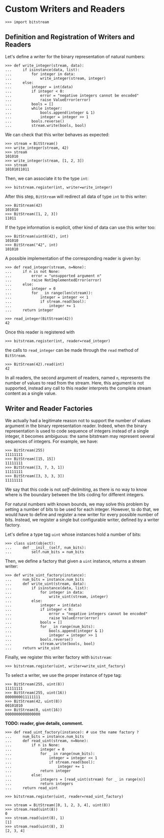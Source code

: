 
Custom Writers and Readers
================================================================================

    >>> import bitstream

Definition and Registration of Writers and Readers
--------------------------------------------------------------------------------

Let's define a writer for the binary representation of natural numbers:

    >>> def write_integer(stream, data):
    ...     if isinstance(data, list):
    ...         for integer in data:
    ...             write_integer(stream, integer)
    ...     else:
    ...         integer = int(data)
    ...         if integer < 0:
    ...             error = "negative integers cannot be encoded"
    ...             raise ValueError(error)
    ...         bools = []
    ...         while integer:
    ...             bools.append(integer & 1)
    ...             integer = integer >> 1
    ...         bools.reverse()
    ...         stream.write(bools, bool)

We can check that this writer behaves as expected:

    >>> stream = BitStream()
    >>> write_integer(stream, 42)
    >>> stream
    101010
    >>> write_integer(stream, [1, 2, 3])
    >>> stream
    10101011011

Then, we can associate it to the type `int`:

    >>> bitstream.register(int, writer=write_integer)

After this step, `BitStream` will redirect all data of type `int` to this writer:

    >>> BitStream(42)
    101010
    >>> BitStream([1, 2, 3])
    11011

If the type information is explicit, other kind of data can use this writer too:

    >>> BitStream(uint8(42), int)
    101010
    >>> BitStream("42", int)
    101010

A possible implementation of the corresponding reader is given by:

    >>> def read_integer(stream, n=None):
    ...     if n is not None:
    ...         error = "unsupported argument n"
    ...         raise NotImplementedError(error)
    ...     else:
    ...         integer = 0
    ...         for _ in range(len(stream)):
    ...             integer = integer << 1
    ...             if stream.read(bool):
    ...                 integer += 1
    ...     return integer

    >>> read_integer(BitStream(42))
    42

Once this reader is registered with

    >>> bitstream.register(int, reader=read_integer)

the calls to `read_integer` can be made through the `read` method of `BitStream`.

    >>> BitStream(42).read(int)
    42

In all readers, the second argument of readers, named `n`, 
represents the number of values to read from the stream. 
Here, this argument is not supported, instead any call to this reader 
interprets the complete stream content as a single value.

Writer and Reader Factories
--------------------------------------------------------------------------------

We actually had a legitimate reason not to support the number of values argument 
in the binary representation reader. Indeed, when the binary representation 
is used to code sequence of integers instead of a single integer, it becomes 
ambiguous: the same bitstream may represent several sequences of integers. 
For example, we have:

    >>> BitStream(255)
    11111111
    >>> BitStream([15, 15])
    11111111
    >>> BitStream([3, 7, 3, 1])
    11111111
    >>> BitStream([3, 3, 3, 3])
    11111111

We say that this code is not *self-delimiting*, as there is no way to know 
where is the boundary between the bits coding for different integers. 

For natural numbers with known bounds, we may solve this problem by setting
a number of bits to be used for each integer. However, to do that, we
would have to define and register a new writer for every possible number
of bits. Instead, we register a single but configurable writer, defined
by a writer factory.

Let's define a type tag `uint` whose instances hold a number of bits:

    >>> class uint(object):
    ...     def __init__(self, num_bits):
    ...         self.num_bits = num_bits

Then, we define a factory that given a `uint` instance, 
returns a stream writer:

    >>> def write_uint_factory(instance):
    ...     num_bits = instance.num_bits
    ...     def write_uint(stream, data):
    ...         if isinstance(data, list):
    ...             for integer in data:
    ...                 write_uint(stream, integer)
    ...         else:
    ...             integer = int(data)
    ...             if integer < 0:
    ...                 error = "negative integers cannot be encoded"
    ...                 raise ValueError(error)
    ...             bools = []
    ...             for _ in range(num_bits):
    ...                 bools.append(integer & 1)
    ...                 integer = integer >> 1
    ...             bools.reverse()
    ...             stream.write(bools, bool)
    ...     return write_uint

Finally, we register this writer factory with `bitstream`:

    >>> bitstream.register(uint, writer=write_uint_factory)

To select a writer, we use the proper instance of type tag:

    >>> BitStream(255, uint(8))
    11111111
    >>> BitStream(255, uint(16))
    0000000011111111
    >>> BitStream(42, uint(8))
    00101010
    >>> BitStream(0, uint(16))
    0000000000000000


**TODO: reader, give details, comment.**

    >>> def read_uint_factory(instance): # use the name factory ?
    ...     num_bits = instance.num_bits
    ...     def read_uint(stream, n=None):
    ...         if n is None:
    ...             integer = 0
    ...             for _ in range(num_bits):
    ...                 integer = integer << 1
    ...                 if stream.read(bool):
    ...                     integer += 1
    ...             return integer
    ...         else:
    ...             integers = [read_uint(stream) for _ in range(n)]
    ...             return integers
    ...     return read_uint

    >>> bitstream.register(uint, reader=read_uint_factory)

    >>> stream = BitStream([0, 1, 2, 3, 4], uint(8))
    >>> stream.read(uint(8))
    0
    >>> stream.read(uint(8), 1)
    [1]
    >>> stream.read(uint(8), 3)
    [2, 3, 4]

